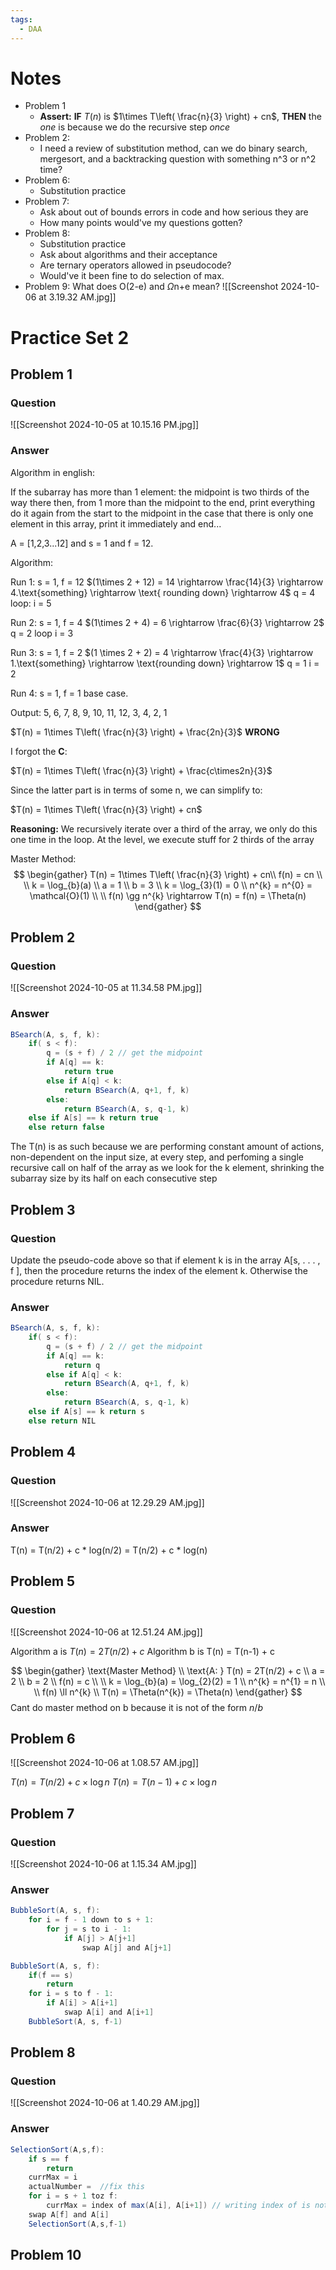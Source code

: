 ```yaml
---
tags:
  - DAA
---
```

# Notes

- Problem 1
	- **Assert:** **IF** $T(n)$ is $1\times T\left( \frac{n}{3} \right) + cn$, **THEN** the *one* is because we do the recursive step *once*
- Problem 2:
	- I need a review of substitution method, can we do binary search, mergesort, and a backtracking question with something n^3 or n^2 time?
- Problem 6:
	- Substitution practice
- Problem 7: 
	- Ask about out of bounds errors in code and how serious they are
	- How many points would've my questions gotten?
- Problem 8:
	- Substitution practice
	- Ask about algorithms and their acceptance
	- Are ternary operators allowed in pseudocode?
	- Would've it been fine to do selection of max.
- Problem 9: What does O(2-e) and $\Omega$n+e mean?
![[Screenshot 2024-10-06 at 3.19.32 AM.jpg]]
# Practice Set 2
## Problem 1
### Question

![[Screenshot 2024-10-05 at 10.15.16 PM.jpg]]

### Answer

Algorithm in english:

If the subarray has more than 1 element:
	the midpoint is two thirds of the way there
	then, from 1 more than the midpoint to the end, print everything
	do it again from the start to the midpoint
in the case that there is only one element in this array, print it immediately and end...


A = \[1,2,3...12] and s = 1 and f = 12.

Algorithm:

Run 1:
s = 1, f = 12
$(1\times 2 + 12) = 14 \rightarrow \frac{14}{3} \rightarrow 4.\text{something} \rightarrow \text{ rounding down} \rightarrow 4$
q = 4 
loop: i = 5

Run 2: 
s = 1, f = 4
$(1\times 2 + 4) = 6 \rightarrow \frac{6}{3} \rightarrow 2$
q = 2
loop i = 3

Run 3:
s = 1, f = 2
$(1 \times 2 + 2) = 4 \rightarrow \frac{4}{3} \rightarrow 1.\text{something} \rightarrow \text{rounding down} \rightarrow 1$
q = 1
i = 2 

Run 4:
s = 1, f = 1
base case.

Output: 
5, 6, 7, 8, 9, 10, 11, 12, 3, 4, 2, 1

$T(n) = 1\times T\left( \frac{n}{3} \right) + \frac{2n}{3}$ **WRONG**

I forgot the **C**:

$T(n) = 1\times T\left( \frac{n}{3} \right) + \frac{c\times2n}{3}$

Since the latter part is in terms of some n, we can simplify to:

$T(n) = 1\times T\left( \frac{n}{3} \right) + cn$

**Reasoning:** We recursively iterate over a third of the array, we only do this one time in the loop. At the level, we execute stuff for 2 thirds of the array

Master Method:
$$
\begin{gather}
T(n) = 1\times T\left( \frac{n}{3} \right) + cn\\
f(n) = cn \\
\\
k = \log_{b}(a) \\
a = 1 \\
b = 3 \\
k = \log_{3}(1) = 0 \\
n^{k} = n^{0} = \mathcal{O}(1) \\
\\
f(n) \gg n^{k} \rightarrow T(n) = f(n) = \Theta(n)
\end{gather}
$$

## Problem 2 
### Question

![[Screenshot 2024-10-05 at 11.34.58 PM.jpg]]
### Answer
```java
BSearch(A, s, f, k):
	if( s < f):
		q = (s + f) / 2 // get the midpoint
		if A[q] == k:
			return true
		else if A[q] < k:
			return BSearch(A, q+1, f, k)
		else:
			return BSearch(A, s, q-1, k)
	else if A[s] == k return true
	else return false
```

The T(n) is as such because we are performing constant amount of actions, non-dependent on the input size, at every step, and perfoming a single recursive call on half of the array as we look for the k element, shrinking the subarray size by its half on each consecutive step

## Problem 3

### Question

Update the pseudo-code above so that if element k is in the array A\[s, . . . , f ], then the procedure returns the index of the element k. Otherwise the procedure returns NIL.

### Answer

```java
BSearch(A, s, f, k):
	if( s < f):
		q = (s + f) / 2 // get the midpoint
		if A[q] == k:
			return q
		else if A[q] < k:
			return BSearch(A, q+1, f, k)
		else:
			return BSearch(A, s, q-1, k)
	else if A[s] == k return s
	else return NIL
```

## Problem 4

### Question

![[Screenshot 2024-10-06 at 12.29.29 AM.jpg]]

### Answer

T(n) = T(n/2) + c \* log(n/2) = T(n/2) + c \* log(n)

## Problem 5

### Question

![[Screenshot 2024-10-06 at 12.51.24 AM.jpg]]

Algorithm a is $T(n) = 2T(n/2) + c$
Algorithm b is T(n) = T(n-1) + c

$$
\begin{gather}
\text{Master Method} \\
\text{A: } T(n) = 2T(n/2) + c \\
a = 2 \\
b = 2 \\
f(n) = c \\
\\
k = \log_{b}(a) = \log_{2}(2) = 1 \\
n^{k} = n^{1} = n \\
\\
f(n) \ll n^{k} \\
T(n) = \Theta(n^{k}) = \Theta(n) 
\end{gather}
$$
Cant do master method on b because it is not of the form $n/b$

## Problem 6

![[Screenshot 2024-10-06 at 1.08.57 AM.jpg]]

$T(n) = T(n/2) + c \times \log n$
$T(n) = T(n-1) + c\times \log n$

## Problem 7 

### Question

![[Screenshot 2024-10-06 at 1.15.34 AM.jpg]]

### Answer

```java
BubbleSort(A, s, f):
	for i = f - 1 down to s + 1:
		for j = s to i - 1:
			if A[j] > A[j+1]
				swap A[j] and A[j+1]
```

```java
BubbleSort(A, s, f):
	if(f == s)
		return
	for i = s to f - 1:
		if A[i] > A[i+1]
			swap A[i] and A[i+1]
	BubbleSort(A, s, f-1)
```

## Problem 8

### Question

![[Screenshot 2024-10-06 at 1.40.29 AM.jpg]]

### Answer

```java
SelectionSort(A,s,f):
	if s == f
		return
	currMax = i
	actualNumber =  //fix this
	for i = s + 1 toz f:
		currMax = index of max(A[i], A[i+1]) // writing index of is not legal
	swap A[f] and A[i]
	SelectionSort(A,s,f-1)
```

## Problem 10


